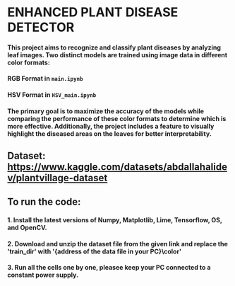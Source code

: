 # ENHANCED PLANT DISEASE DETECTOR
#### This project aims to recognize and classify plant diseases by analyzing leaf images. Two distinct models are trained using image data in different color formats:  
#### **RGB Format** in `main.ipynb`  
#### **HSV Format** in `HSV_main.ipynb`  
#### The primary goal is to maximize the accuracy of the models while comparing the performance of these color formats to determine which is more effective. Additionally, the project includes a feature to visually highlight the diseased areas on the leaves for better interpretability.

## Dataset: https://www.kaggle.com/datasets/abdallahalidev/plantvillage-dataset

## To run the code:
#### 1. Install the latest versions of Numpy, Matplotlib, Lime, Tensorflow, OS, and OpenCV.
#### 2. Download and unzip the dataset file from the given link and replace the 'train_dir' with '{address of the data file in your PC}\color'
#### 3. Run all the cells one by one, pleasee keep your PC connected to a constant power supply.
